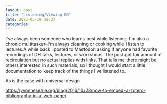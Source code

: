 ```yaml
---
layout: post
title: "Listening/Viewing DH"
date: 2023-05-19 10:37
categories: 
---
```

I've always been someone who learns best while listening. I'm also a chronic multitasker–I'm always cleaning or cooking while I listen to lectures.A while back I posted to Mastodon asking if anyone had favorite recordings of DH talks, lectures, or workshops. The post got fair amount of recirculation but no actual replies with links. That tells me there might be others interested in such materials, so I thought I would start a little documentation to keep track of the things I've listened to.

As is the case with universal design

https://yvonneseale.org/blog/2016/10/23/how-to-embed-a-zotero-bibliography-in-a-web-page/

<script src="https://bibbase.org/show?bib=https://bibbase.org/show?bib=https%3A%2F%2Fapi.zotero.org%2Fusers%2F1308245%2Fcollections%2FGYNETXY7%2Fitems%3Fkey%3Dugllva0qJZGF14zBthiBVLaV%26format%3Dbibtex%26limit%3D100&msg=embed&jsonp=1"></script>

